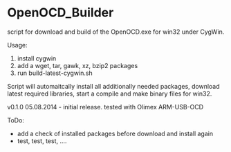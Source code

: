 OpenOCD_Builder
===============

script for download and build of the OpenOCD.exe for win32 under CygWin.

Usage:<br>
1. install cygwin<br>
2. add a wget, tar, gawk, xz, bzip2 packages<br>
3. run build-latest-cygwin.sh<br>

Script will automaitcally install all additionally needed packages, download latest required libraries, start a compile and make binary files for win32.

v0.1.0  05.08.2014 - initial release. tested with Olimex ARM-USB-OCD


ToDo: 
- add a check of installed packages before download and install again
- test, test, test, ....
